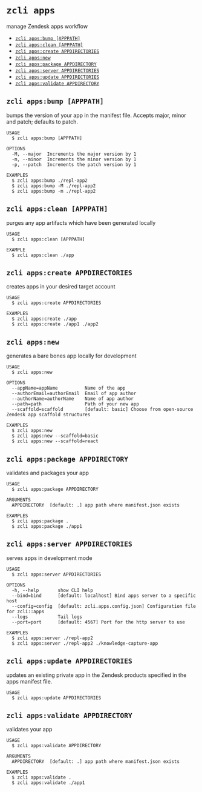 `zcli apps`
===========

manage Zendesk apps workflow

* [`zcli apps:bump [APPPATH]`](#zcli-appsbump-apppath)
* [`zcli apps:clean [APPPATH]`](#zcli-appsclean-apppath)
* [`zcli apps:create APPDIRECTORIES`](#zcli-appscreate-appdirectories)
* [`zcli apps:new`](#zcli-appsnew)
* [`zcli apps:package APPDIRECTORY`](#zcli-appspackage-appdirectory)
* [`zcli apps:server APPDIRECTORIES`](#zcli-appsserver-appdirectories)
* [`zcli apps:update APPDIRECTORIES`](#zcli-appsupdate-appdirectories)
* [`zcli apps:validate APPDIRECTORY`](#zcli-appsvalidate-appdirectory)

## `zcli apps:bump [APPPATH]`

bumps the version of your app in the manifest file. Accepts major, minor and patch; defaults to patch.

```
USAGE
  $ zcli apps:bump [APPPATH]

OPTIONS
  -M, --major  Increments the major version by 1
  -m, --minor  Increments the minor version by 1
  -p, --patch  Increments the patch version by 1

EXAMPLES
  $ zcli apps:bump ./repl-app2
  $ zcli apps:bump -M ./repl-app2
  $ zcli apps:bump -m ./repl-app2
```

## `zcli apps:clean [APPPATH]`

purges any app artifacts which have been generated locally

```
USAGE
  $ zcli apps:clean [APPPATH]

EXAMPLE
  $ zcli apps:clean ./app
```

## `zcli apps:create APPDIRECTORIES`

creates apps in your desired target account

```
USAGE
  $ zcli apps:create APPDIRECTORIES

EXAMPLES
  $ zcli apps:create ./app
  $ zcli apps:create ./app1 ./app2
```

## `zcli apps:new`

generates a bare bones app locally for development

```
USAGE
  $ zcli apps:new

OPTIONS
  --appName=appName          Name of the app
  --authorEmail=authorEmail  Email of app author
  --authorName=authorName    Name of app author
  --path=path                Path of your new app
  --scaffold=scaffold        [default: basic] Choose from open-source Zendesk app scaffold structures

EXAMPLES
  $ zcli apps:new
  $ zcli apps:new --scaffold=basic
  $ zcli apps:new --scaffold=react
```

## `zcli apps:package APPDIRECTORY`

validates and packages your app

```
USAGE
  $ zcli apps:package APPDIRECTORY

ARGUMENTS
  APPDIRECTORY  [default: .] app path where manifest.json exists

EXAMPLES
  $ zcli apps:package .
  $ zcli apps:package ./app1
```

## `zcli apps:server APPDIRECTORIES`

serves apps in development mode

```
USAGE
  $ zcli apps:server APPDIRECTORIES

OPTIONS
  -h, --help       show CLI help
  --bind=bind      [default: localhost] Bind apps server to a specific host
  --config=config  [default: zcli.apps.config.json] Configuration file for zcli::apps
  --logs           Tail logs
  --port=port      [default: 4567] Port for the http server to use

EXAMPLES
  $ zcli apps:server ./repl-app2
  $ zcli apps:server ./repl-app2 ./knowledge-capture-app
```

## `zcli apps:update APPDIRECTORIES`

updates an existing private app in the Zendesk products specified in the apps manifest file.

```
USAGE
  $ zcli apps:update APPDIRECTORIES
```

## `zcli apps:validate APPDIRECTORY`

validates your app

```
USAGE
  $ zcli apps:validate APPDIRECTORY

ARGUMENTS
  APPDIRECTORY  [default: .] app path where manifest.json exists

EXAMPLES
  $ zcli apps:validate .
  $ zcli apps:validate ./app1
```

